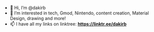 - 👋 Hi, I’m @dakirb
- 👀 I’m interested in tech, Gmod, Nintendo, content creation, Material Design, drawing and more!
- 📫 I have all my links on linktree: **https://linktr.ee/dakirb**

<!---
dakirb/dakirb is a ✨ special ✨ repository because its `README.md` (this file) appears on your GitHub profile.
You can click the Preview link to take a look at your changes.
--->
